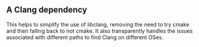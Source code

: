 ## A Clang dependency

This helps to simplify the use of libclang, removing the need to try cmake and
then falling back to not cmake. It also transparently handles the issues
associated with different paths to find Clang on different OSes.
